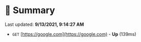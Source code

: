 # 📖 Summary
Last updated: **9/13/2021, 9:14:27 AM**

- `GET` [https://google.com](https://google.com) - **Up** (139ms)
